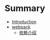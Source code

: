 # Summary

* [Introduction](README.md)
* [webpack](webpack.md)
    * [依赖介绍](doc/webpack/information.md)

